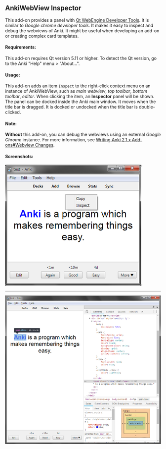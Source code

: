 ## AnkiWebView Inspector

This add-on provides a panel with [Qt WebEngine Developer Tools](https://doc.qt.io/qt-5/qtwebengine-debugging.html#qt-webengine-developer-tools). It is similar to *Google chrome developer tools*. It makes it easy to inspect and debug the webviews of Anki. It might be useful when developing an add-on or creating complex card templates.

#### Requirements:
This add-on requires Qt version 5.11 or higher. To detect the Qt version, go to the Anki "Help" menu > "About...".

#### Usage:
This add-on adds an item `Inspect` to the right-click context menu on an instance of AnkiWebView, such as *main webview*, *top toolbar*, *bottom toolbar*, *editor*. When clicking the item, an **Inspector** panel will be shown. The panel can be docked inside the Anki main window. It moves when the title bar is dragged. It is docked or undocked when the title bar is double-clicked.

#### Note:
**Without** this add-on, you can debug the webviews using an external *Google Chrome* instance. For more information, see [Writing Anki 2.1.x Add-ons#Webview Changes](https://apps.ankiweb.net/docs/addons.html#_webview_changes).

#### Screenshots:
![image](/images/screenshot_01.png)
- - -
![image](/images/screenshot_02.png)
